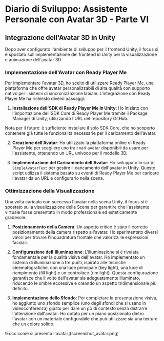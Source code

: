 # Diario di Sviluppo: Assistente Personale con Avatar 3D - Parte VI

## Integrazione dell'Avatar 3D in Unity

Dopo aver configurato l'ambiente di sviluppo per il frontend Unity, il focus si è spostato sull'implementazione del frontend in Unity per la visualizzazione e animazione dell'avatar 3D.

### Implementazione dell'Avatar con Ready Player Me

Per implementare l'avatar 3D, ho scelto di utilizzare Ready Player Me, una piattaforma che offre avatar personalizzabili di alta qualità con supporto nativo per i sistemi di sincronizzazione labiale. L'integrazione con Ready Player Me ha richiesto diversi passaggi:

1. **Installazione dell'SDK di Ready Player Me in Unity**: Ho iniziato con l'importazione dell'SDK Core di Ready Player Me tramite il Package Manager di Unity, utilizzando l'URL del repository GitHub.

Nota per il futuro: è sufficiente installare il solo SDK Core, che ho scoperto contenere già tutte le funzionalità necessarie per il caricamento dell'avatar.

2. **Creazione dell'Avatar**: Ho utilizzato la piattaforma online di Ready Player Me per scegliere uno tra i vari avatar disponibili da usare per l'assistente, ottenendo un URL univoco per il modello 3D.

3. **Implementazione del Caricamento dell'Avatar**: Ho sviluppato lo script `SimpleAvatarTest` per gestire il caricamento dell'avatar in Unity. Questo script utilizza il sistema basato su eventi di Ready Player Me per caricare l'avatar da un URL e configurarlo nella scena.

### Ottimizzazione della Visualizzazione

Una volta caricato con successo l'avatar nella scena Unity, il focus si è spostato sulla visualizzazione della Scena per garantire che l'assistente virtuale fosse presentato in modo professionale ed esteticamente gradevole.

1. **Posizionamento della Camera**: Un aspetto critico è stato il corretto posizionamento della camera rispetto all'avatar. Ho sperimentato diversi valori per trovare l'inquadratura frontale che valorizzi le espressioni facciali.

2. **Configurazione dell'Illuminazione**: L'illuminazione si è rivelata fondamentale per la qualità visiva dell'avatar. Ho implementato un sistema di illuminazione a tre punti, ispirato alle tecniche cinematografiche, con una luce principale (key light), una luce di riempimento (fill light) e un controluce (rim light). Questa configurazione garantisce che il volto dell'avatar sia adeguatamente illuminato, riducendo le ombre eccessive e creando un aspetto tridimensionale più definito.

3. **Implementazione dello Sfondo**: Per completare la presentazione visiva, ho aggiunto uno sfondo semplice (uno degli sfondi che si usano in videoconferenza) giusto per dare un pò di contesto senza distrarre l'attenzione dall'avatar. Ho optato per un piano posizionato dietro l'avatar con un materiale configurabile che può utilizzare sia una texture che un colore solido.

!Ecco come si presenta l'avatar](screenshot_avatar.png)`
